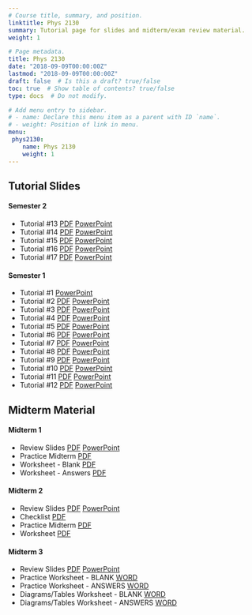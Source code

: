 ```yaml
---
# Course title, summary, and position.
linktitle: Phys 2130
summary: Tutorial page for slides and midterm/exam review material.
weight: 1

# Page metadata.
title: Phys 2130
date: "2018-09-09T00:00:00Z"
lastmod: "2018-09-09T00:00:00Z"
draft: false  # Is this a draft? true/false
toc: true  # Show table of contents? true/false
type: docs  # Do not modify.

# Add menu entry to sidebar.
# - name: Declare this menu item as a parent with ID `name`.
# - weight: Position of link in menu.
menu:
 phys2130:
    name: Phys 2130
    weight: 1
---
```


## Tutorial Slides

#### Semester 2

* Tutorial #13 <a class="btn btn-outline-primary my-1 mr-1 btn-sm" href="files/semester_02/tutorial_13_jan_14_2020_with_answers.pdf" target="_blank" rel="noopener">PDF</a> <a class="btn btn-outline-primary my-1 mr-1 btn-sm" href="files/semester_02/tutorial_13_jan_14_2020_with_answers.pptx" target="_blank" rel="noopener">PowerPoint</a>
* Tutorial #14 <a class="btn btn-outline-primary my-1 mr-1 btn-sm" href="files/semester_02/tutorial_14_jan_21_2020_with_answers.pdf" target="_blank" rel="noopener">PDF</a> <a class="btn btn-outline-primary my-1 mr-1 btn-sm" href="files/semester_02/tutorial_14_jan_21_2020_with_answers.pptx" target="_blank" rel="noopener">PowerPoint</a>
* Tutorial #15 <a class="btn btn-outline-primary my-1 mr-1 btn-sm" href="files/semester_02/tutorial_15_jan_28_2020_with_answers.pdf" target="_blank" rel="noopener">PDF</a> <a class="btn btn-outline-primary my-1 mr-1 btn-sm" href="files/semester_02/tutorial_15_jan_28_2020_with_answers.pptx" target="_blank" rel="noopener">PowerPoint</a>
* Tutorial #16 <a class="btn btn-outline-primary my-1 mr-1 btn-sm" href="files/semester_02/tutorial_16_feb_04_2020_with_answers.pdf" target="_blank" rel="noopener">PDF</a> <a class="btn btn-outline-primary my-1 mr-1 btn-sm" href="files/semester_02/tutorial_16_feb_04_2020_with_answers.pptx" target="_blank" rel="noopener">PowerPoint</a>
* Tutorial #17 <a class="btn btn-outline-primary my-1 mr-1 btn-sm" href="files/semester_02/tutorial_17_feb_11_2020_with_answers.pdf" target="_blank" rel="noopener">PDF</a> <a class="btn btn-outline-primary my-1 mr-1 btn-sm" href="files/semester_02/tutorial_17_feb_11_2020_with_answers.pptx" target="_blank" rel="noopener">PowerPoint</a>

#### Semester 1

* Tutorial #1 <a class="btn btn-outline-primary my-1 mr-1 btn-sm" href="files/semester_01/Tutorial_01_sep_10_2019.pptx" target="_blank" rel="noopener">PowerPoint</a>
* Tutorial #2 <a class="btn btn-outline-primary my-1 mr-1 btn-sm" href="files/semester_01/tutorial_02_sep_17_2019_with_answers.pdf" target="_blank" rel="noopener">PDF</a> <a class="btn btn-outline-primary my-1 mr-1 btn-sm" href="files/semester_01/tutorial_02_sep_17_2019_with_answers.pptx" target="_blank" rel="noopener">PowerPoint</a>
* Tutorial #3 <a class="btn btn-outline-primary my-1 mr-1 btn-sm" href="files/semester_01/tutorial_03_sep_23_2019_with_answers.pdf" target="_blank" rel="noopener">PDF</a> <a class="btn btn-outline-primary my-1 mr-1 btn-sm" href="files/semester_01/tutorial_03_sep_23_2019_with_answers.pptx" target="_blank" rel="noopener">PowerPoint</a>
* Tutorial #4 <a class="btn btn-outline-primary my-1 mr-1 btn-sm" href="files/semester_01/tutorial_04_oct_01_2019_with_answers.pdf" target="_blank" rel="noopener">PDF</a> <a class="btn btn-outline-primary my-1 mr-1 btn-sm" href="files/semester_01/tutorial_04_oct_01_2019_with_answers.pptx" target="_blank" rel="noopener">PowerPoint</a>
* Tutorial #5 <a class="btn btn-outline-primary my-1 mr-1 btn-sm" href="files/semester_01/tutorial_05_oct_08_2019_with_answers.pdf" target="_blank" rel="noopener">PDF</a> <a class="btn btn-outline-primary my-1 mr-1 btn-sm" href="files/semester_01/tutorial_05_oct_08_2019_with_answers.pptx" target="_blank" rel="noopener">PowerPoint</a>
* Tutorial #6 <a class="btn btn-outline-primary my-1 mr-1 btn-sm" href="files/semester_01/tutorial_06_oct_15_2019_with_answers.pdf" target="_blank" rel="noopener">PDF</a> <a class="btn btn-outline-primary my-1 mr-1 btn-sm" href="files/semester_01/tutorial_06_oct_15_2019_with_answers.pptx" target="_blank" rel="noopener">PowerPoint</a>
* Tutorial #7 <a class="btn btn-outline-primary my-1 mr-1 btn-sm" href="files/semester_01/tutorial_07_oct_22_2019_with_answers.pdf" target="_blank" rel="noopener">PDF</a> <a class="btn btn-outline-primary my-1 mr-1 btn-sm" href="files/semester_01/tutorial_07_oct_22_2019_with_answers.pptx" target="_blank" rel="noopener">PowerPoint</a>
* Tutorial #8 <a class="btn btn-outline-primary my-1 mr-1 btn-sm" href="files/semester_01/tutorial_08_oct_29_2019_with_answers.pdf" target="_blank" rel="noopener">PDF</a> <a class="btn btn-outline-primary my-1 mr-1 btn-sm" href="files/semester_01/tutorial_08_oct_29_2019_with_answers.pptx" target="_blank" rel="noopener">PowerPoint</a>
* Tutorial #9 <a class="btn btn-outline-primary my-1 mr-1 btn-sm" href="files/semester_01/tutorial_09_nov_12_2019_without_answers.pdf" target="_blank" rel="noopener">PDF</a> <a class="btn btn-outline-primary my-1 mr-1 btn-sm" href="files/semester_01/tutorial_09_nov_12_2019_with_answers.pptx" target="_blank" rel="noopener">PowerPoint</a>
* Tutorial #10 <a class="btn btn-outline-primary my-1 mr-1 btn-sm" href="files/semester_01/tutorial_10_nov_18_2019_with_answers.pdf" target="_blank" rel="noopener">PDF</a> <a class="btn btn-outline-primary my-1 mr-1 btn-sm" href="files/semester_01/tutorial_10_nov_18_2019_with_answers.pptx" target="_blank" rel="noopener">PowerPoint</a>
* Tutorial #11 <a class="btn btn-outline-primary my-1 mr-1 btn-sm" href="files/semester_01/tutorial_11_nov_26_2019_with_answers.pdf" target="_blank" rel="noopener">PDF</a> <a class="btn btn-outline-primary my-1 mr-1 btn-sm" href="files/semester_01/tutorial_11_nov_26_2019_with_answers.pptx" target="_blank" rel="noopener">PowerPoint</a>
* Tutorial #12 <a class="btn btn-outline-primary my-1 mr-1 btn-sm" href="files/semester_01/tutorial_12_dec_03_2019_with_answers.pdf" target="_blank" rel="noopener">PDF</a> <a class="btn btn-outline-primary my-1 mr-1 btn-sm" href="files/semester_01/tutorial_12_dec_03_2019_with_answers.pptx" target="_blank" rel="noopener">PowerPoint</a>

## Midterm Material

#### Midterm 1
* Review Slides <a class="btn btn-outline-primary my-1 mr-1 btn-sm" href="files/midterm_01/midterm_01_review_oct_23_2019_with_answers.pdf" target="_blank" rel="noopener">PDF</a> <a class="btn btn-outline-primary my-1 mr-1 btn-sm" href="files/midterm_01/midterm_01_review_oct_23_2019_with_answers.pptx" target="_blank" rel="noopener">PowerPoint</a>
* Practice Midterm <a class="btn btn-outline-primary my-1 mr-1 btn-sm" href="files/midterm_01/midterm_1_practice.pdf" target="_blank" rel="noopener">PDF</a> 
* Worksheet - Blank <a class="btn btn-outline-primary my-1 mr-1 btn-sm" href="files/midterm_01/reviewSheet_midterm_1_blank.pdf" target="_blank" rel="noopener">PDF</a> 
* Worksheet - Answers <a class="btn btn-outline-primary my-1 mr-1 btn-sm" href="files/midterm_01/reviewSheet_midterm_1_answers.pdf" target="_blank" rel="noopener">PDF</a> 

#### Midterm 2

* Review Slides <a class="btn btn-outline-primary my-1 mr-1 btn-sm" href="files/midterm_02/midterm_02_review_dec_16_2019_with_answers.pdf" target="_blank" rel="noopener">PDF</a> <a class="btn btn-outline-primary my-1 mr-1 btn-sm" href="files/midterm_02/midterm_02_review_dec_16_2019_with_answers.pptx" target="_blank" rel="noopener">PowerPoint</a>
* Checklist <a class="btn btn-outline-primary my-1 mr-1 btn-sm" href="files/midterm_02/checklist_midterm_02_Physiology_2130.pdf" target="_blank" rel="noopener">PDF</a> 
* Practice Midterm <a class="btn btn-outline-primary my-1 mr-1 btn-sm" href="files/midterm_02/practice_midterm_02_Physiology_2130.pdf" target="_blank" rel="noopener">PDF</a> 
* Worksheet <a class="btn btn-outline-primary my-1 mr-1 btn-sm" href="files/midterm_02/worksheet_midterm_02_Physiology_2130.pdf" target="_blank" rel="noopener">PDF</a> 

#### Midterm 3

* Review Slides <a class="btn btn-outline-primary my-1 mr-1 btn-sm" href="files/midterm_03/midterm_03_review_feb_24_2020_without_answers.pdf" target="_blank" rel="noopener">PDF</a> <a class="btn btn-outline-primary my-1 mr-1 btn-sm" href="files/midterm_03/midterm_03_review_feb_24_2020_without_answers.pptx" target="_blank" rel="noopener">PowerPoint</a>
* Practice Worksheet - BLANK <a class="btn btn-outline-primary my-1 mr-1 btn-sm" href="files/midterm_03/review_sheet_midterm_03_Physiology_2130-BLANK.docx" target="_blank" rel="noopener">WORD</a> 
* Practice Worksheet - ANSWERS <a class="btn btn-outline-primary my-1 mr-1 btn-sm" href="files/midterm_03/review_sheet_midterm_03_Physiology_2130-ANSWERS.docx" target="_blank" rel="noopener">WORD</a>
* Diagrams/Tables Worksheet - BLANK <a class="btn btn-outline-primary my-1 mr-1 btn-sm" href="files/midterm_03/diagrams_tables_midterm_03_Physiology_2130-BLANK.docx" target="_blank" rel="noopener">WORD</a> 
* Diagrams/Tables Worksheet - ANSWERS <a class="btn btn-outline-primary my-1 mr-1 btn-sm" href="files/midterm_03/diagrams_tables_midterm_03_Physiology_2130-ANSWERS.docx" target="_blank" rel="noopener">WORD</a>
